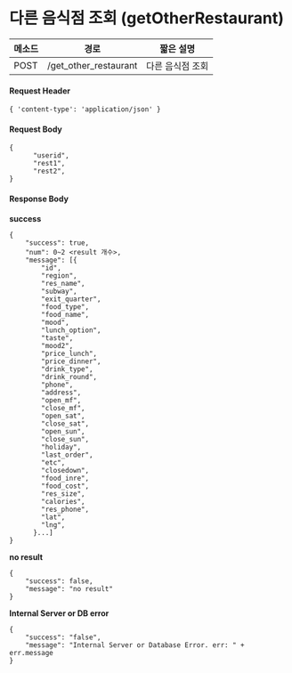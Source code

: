 # 다른 음식점 조회 (getOtherRestaurant)

| 메소드 |          경로         | 짧은 설명         |
| ------ | -------------------- | ---------------- |
| POST   | /get_other_restaurant | 다른 음식점 조회 |


#### Request Header

```
{ 'content-type': 'application/json' }
```

#### Request Body

```
{
      "userid",
      "rest1",
      "rest2",
}
```

#### Response Body

**success**

```
{
    "success": true,
    "num": 0~2 <result 개수>,
    "message": [{
        "id",
        "region",
        "res_name",
        "subway",
        "exit_quarter",
        "food_type",
        "food_name",
        "mood",
        "lunch_option",
        "taste",
        "mood2",
        "price_lunch",
        "price_dinner",
        "drink_type",
        "drink_round",
        "phone",
        "address",
        "open_mf",
        "close_mf",
        "open_sat",
        "close_sat",
        "open_sun",
        "close_sun",
        "holiday",
        "last_order",
        "etc",
        "closedown",
        "food_inre",
        "food_cost",
        "res_size",
        "calories",
        "res_phone",
        "lat",
        "lng",
      }...]
}
```

**no result**

```
{
    "success": false,
    "message": "no result"
}
```

**Internal Server or DB error**

```
{
	"success": "false",
	"message": "Internal Server or Database Error. err: " + err.message
}
```
